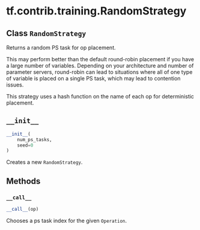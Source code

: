 <div itemscope itemtype="http://developers.google.com/ReferenceObject">
<meta itemprop="name" content="tf.contrib.training.RandomStrategy" />
<meta itemprop="path" content="Stable" />
<meta itemprop="property" content="__call__"/>
<meta itemprop="property" content="__init__"/>
</div>

# tf.contrib.training.RandomStrategy

## Class `RandomStrategy`



Returns a random PS task for op placement.

This may perform better than the default round-robin placement if you
have a large number of variables. Depending on your architecture and
number of parameter servers, round-robin can lead to situations where
all of one type of variable is placed on a single PS task, which may
lead to contention issues.

This strategy uses a hash function on the name of each op for deterministic
placement.

<h2 id="__init__"><code>__init__</code></h2>

``` python
__init__(
    num_ps_tasks,
    seed=0
)
```

Creates a new `RandomStrategy`.



## Methods

<h3 id="__call__"><code>__call__</code></h3>

``` python
__call__(op)
```

Chooses a ps task index for the given `Operation`.



